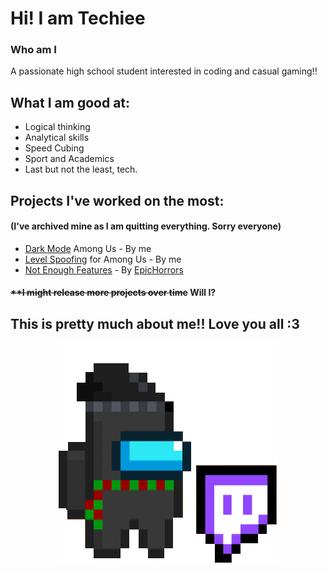 # Hi! I am Techiee 
### Who am I
 A passionate high school student interested in coding and casual gaming!!

 ## What I am good at:
 * Logical thinking
 * Analytical skills
 * Speed Cubing
 * Sport and Academics
 * Last but not the least, tech.

## Projects I've worked on the most: <h4>(I've archived mine as I am quitting everything. Sorry everyone)</h4>
* [Dark Mode](https://github.com/the-real-techiee/DarkModeAU) Among Us - By me
* [Level Spoofing](https://github.com/the-real-techiee/LevelSpoofer) for Among Us - By me
* [Not Enough Features](https://github.com/EpicHorrors/NotEnoughFeatures) - By [EpicHorrors](https://github.com/EpicHorrors)
<p align="center"><h4><b><s>**I might release more projects over time</s> Will I?</b></h4></p>

## This is pretty much about me!! Love you all :3 
<p align="center"> 
<img src="Techie.gif">
</p>
